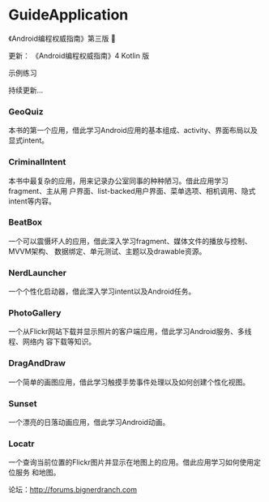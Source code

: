 # GuideApplication

《Android编程权威指南》第三版 👋

更新： 《Android编程权威指南》4 Kotlin 版 

示例练习

持续更新...

### GeoQuiz

本书的第一个应用，借此学习Android应用的基本组成、activity、界面布局以及显式intent。

### CriminalIntent

本书中最复杂的应用，用来记录办公室同事的种种陋习。借此应用学习fragment、主从用
户界面、list-backed用户界面、菜单选项、相机调用、隐式intent等内容。

### BeatBox

一个可以震慑坏人的应用，借此深入学习fragment、媒体文件的播放与控制、MVVM架构、
数据绑定、单元测试、主题以及drawable资源。

### NerdLauncher

一个个性化启动器，借此深入学习intent以及Android任务。

### PhotoGallery

一个从Flickr网站下载并显示照片的客户端应用，借此学习Android服务、多线程、网络内
容下载等知识。

### DragAndDraw

一个简单的画图应用，借此学习触摸手势事件处理以及如何创建个性化视图。

### Sunset

一个漂亮的日落动画应用，借此学习Android动画。

### Locatr

一个查询当前位置的Flickr图片并显示在地图上的应用。借此应用学习如何使用定位服务
和地图。

论坛：http://forums.bignerdranch.com 


